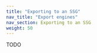 ```yaml
---
title: "Exporting to an SSG"
nav_title: "Export engines"
nav_section: Exporting to an SSG
weight: 50
---
```


TODO